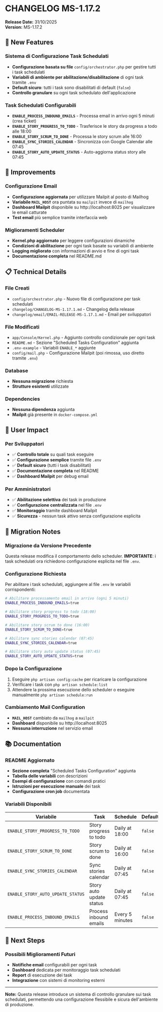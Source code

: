 # CHANGELOG MS-1.17.2

**Release Date:** 31/10/2025  
**Version:** MS-1.17.2

## 🚀 New Features

### Sistema di Configurazione Task Schedulati
- **Configurazione basata su file** `config/orchestrator.php` per gestire tutti i task schedulati
- **Variabili di ambiente per abilitazione/disabilitazione** di ogni task tramite `.env`
- **Default sicuro**: tutti i task sono disabilitati di default (`false`)
- **Controllo granulare** su ogni task schedulato dell'applicazione

### Task Schedulati Configurabili
- **`ENABLE_PROCESS_INBOUND_EMAILS`** - Processa email in arrivo ogni 5 minuti (crea ticket)
- **`ENABLE_STORY_PROGRESS_TO_TODO`** - Trasferisce le story da progress a todo alle 18:00
- **`ENABLE_STORY_SCRUM_TO_DONE`** - Processa le story scrum alle 16:00
- **`ENABLE_SYNC_STORIES_CALENDAR`** - Sincronizza con Google Calendar alle 07:45
- **`ENABLE_STORY_AUTO_UPDATE_STATUS`** - Auto-aggiorna status story alle 07:45

## 🔧 Improvements

### Configurazione Email
- **Configurazione aggiornata** per utilizzare Mailpit al posto di Mailhog
- **Variabile `MAIL_HOST`** ora puntata su `mailpit` invece di `mailhog`
- **Dashboard Mailpit** disponibile su http://localhost:8025 per visualizzare le email catturate
- **Test email** più semplice tramite interfaccia web

### Miglioramenti Scheduler
- **Kernel.php aggiornato** per leggere configurazioni dinamiche
- **Condizioni di abilitazione** per ogni task basate su variabili di ambiente
- **Logging migliorato** con informazioni di avvio e fine di ogni task
- **Documentazione completa** nel README.md

## 📋 Technical Details

### File Creati
- `config/orchestrator.php` - Nuovo file di configurazione per task schedulati
- `changelog/CHANGELOG-MS-1.17.1.md` - Changelog della release
- `changelog/email/EMAIL-RELEASE-MS-1.17.1.md` - Email per sviluppatori

### File Modificati
- `app/Console/Kernel.php` - Aggiunto controllo condizionale per ogni task
- `README.md` - Sezione "Scheduled Tasks Configuration" aggiunta
- `.env-example` - Variabili `ENABLE_*` aggiunte
- `config/mail.php` - Configurazione Mailpit (poi rimossa, uso diretto tramite `.env`)

### Database
- **Nessuna migrazione** richiesta
- **Strutture esistenti** utilizzate

### Dependencies
- **Nessuna dipendenza** aggiunta
- **Mailpit** già presente in `docker-compose.yml`

## 🎯 User Impact

### Per Sviluppatori
- ✅ **Controllo totale** su quali task eseguire
- ✅ **Configurazione semplice** tramite file `.env`
- ✅ **Default sicuro** (tutti i task disabilitati)
- ✅ **Documentazione completa** nel README
- ✅ **Dashboard Mailpit** per debug email

### Per Amministratori
- ✅ **Abilitazione selettiva** dei task in produzione
- ✅ **Configurazione centralizzata** nel file `.env`
- ✅ **Monitoraggio** tramite dashboard Mailpit
- ✅ **Sicurezza** - nessun task attivo senza configurazione esplicita

## 🔄 Migration Notes

### Migrazione da Versione Precedente
Questa release modifica il comportamento dello scheduler. **IMPORTANTE**: i task schedulati ora richiedono configurazione esplicita nel file `.env`.

### Configurazione Richiesta

Per abilitare i task schedulati, aggiungere al file `.env` le variabili corrispondenti:

```bash
# Abilitare processamento email in arrivo (ogni 5 minuti)
ENABLE_PROCESS_INBOUND_EMAILS=true

# Abilitare story progress to todo (18:00)
ENABLE_STORY_PROGRESS_TO_TODO=true

# Abilitare story scrum to done (16:00)
ENABLE_STORY_SCRUM_TO_DONE=true

# Abilitare sync stories calendar (07:45)
ENABLE_SYNC_STORIES_CALENDAR=true

# Abilitare story auto update status (07:45)
ENABLE_STORY_AUTO_UPDATE_STATUS=true
```

### Dopo la Configurazione
1. Eseguire `php artisan config:cache` per ricaricare la configurazione
2. Verificare i task con `php artisan schedule:list`
3. Attendere la prossima esecuzione dello scheduler o eseguire manualmente `php artisan schedule:run`

### Cambiamento Mail Configuration
- **`MAIL_HOST`** cambiato da `mailhog` a `mailpit`
- **Dashboard** disponibile su http://localhost:8025
- **Nessuna interruzione** nel servizio email

## 📚 Documentation

### README Aggiornato
- **Sezione completa** "Scheduled Tasks Configuration" aggiunta
- **Tabella delle variabili** con descrizioni
- **Esempi di configurazione** con comandi pratici
- **Istruzioni per esecuzione manuale** dei task
- **Configurazione cron job** documentata

### Variabili Disponibili
| Variabile | Task | Schedule | Default |
|-----------|------|----------|---------|
| `ENABLE_STORY_PROGRESS_TO_TODO` | Story progress to todo | Daily at 18:00 | `false` |
| `ENABLE_STORY_SCRUM_TO_DONE` | Story scrum to done | Daily at 16:00 | `false` |
| `ENABLE_SYNC_STORIES_CALENDAR` | Sync stories calendar | Daily at 07:45 | `false` |
| `ENABLE_STORY_AUTO_UPDATE_STATUS` | Story auto update status | Daily at 07:45 | `false` |
| `ENABLE_PROCESS_INBOUND_EMAILS` | Process inbound emails | Every 5 minutes | `false` |

## 🚀 Next Steps

### Possibili Miglioramenti Futuri
- **Notifiche email** configurabili per ogni task
- **Dashboard** dedicata per monitoraggio task schedulati
- **Report** di esecuzione dei task
- **Integrazione** con sistemi di monitoring esterni

---

**Note:** Questa release introduce un sistema di controllo granulare sui task schedulati, permettendo una configurazione flessibile e sicura dell'ambiente di produzione.

